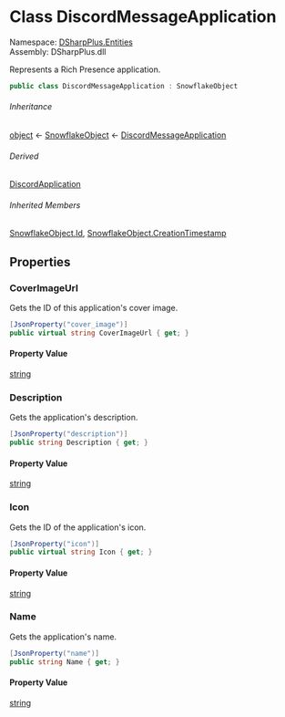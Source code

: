 # Class DiscordMessageApplication

Namespace: [DSharpPlus.Entities](DSharpPlus.Entities.md)  
Assembly: DSharpPlus.dll

Represents a Rich Presence application.

```csharp
public class DiscordMessageApplication : SnowflakeObject
```

###### Inheritance

[object](https://learn.microsoft.com/dotnet/api/system.object) ← 
[SnowflakeObject](DSharpPlus.Entities.SnowflakeObject.md) ← 
[DiscordMessageApplication](DSharpPlus.Entities.DiscordMessageApplication.md)

###### Derived

[DiscordApplication](DSharpPlus.Entities.DiscordApplication.md)

###### Inherited Members

[SnowflakeObject.Id](DSharpPlus.Entities.SnowflakeObject.md\#DSharpPlus\_Entities\_SnowflakeObject\_Id), 
[SnowflakeObject.CreationTimestamp](DSharpPlus.Entities.SnowflakeObject.md\#DSharpPlus\_Entities\_SnowflakeObject\_CreationTimestamp)

## Properties

### <a id="DSharpPlus_Entities_DiscordMessageApplication_CoverImageUrl"></a>CoverImageUrl

Gets the ID of this application's cover image.

```csharp
[JsonProperty("cover_image")]
public virtual string CoverImageUrl { get; }
```

#### Property Value

[string](https://learn.microsoft.com/dotnet/api/system.string)

### <a id="DSharpPlus_Entities_DiscordMessageApplication_Description"></a>Description

Gets the application's description.

```csharp
[JsonProperty("description")]
public string Description { get; }
```

#### Property Value

[string](https://learn.microsoft.com/dotnet/api/system.string)

### <a id="DSharpPlus_Entities_DiscordMessageApplication_Icon"></a>Icon

Gets the ID of the application's icon.

```csharp
[JsonProperty("icon")]
public virtual string Icon { get; }
```

#### Property Value

[string](https://learn.microsoft.com/dotnet/api/system.string)

### <a id="DSharpPlus_Entities_DiscordMessageApplication_Name"></a>Name

Gets the application's name.

```csharp
[JsonProperty("name")]
public string Name { get; }
```

#### Property Value

[string](https://learn.microsoft.com/dotnet/api/system.string)

